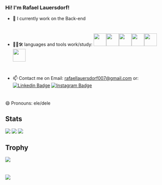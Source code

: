 ### Hi! I'm Rafael Lauersdorf!

- 🔭 I currently work on the Back-end
#
- 👨‍💻🛠 languages and tools work/study:
<img src="https://cdn.jsdelivr.net/gh/devicons/devicon/icons/java/java-original-wordmark.svg" width="40" height="40" /><img src="https://cdn.jsdelivr.net/gh/devicons/devicon/icons/html5/html5-original.svg" width="40" height="40"/><img src="https://cdn.jsdelivr.net/gh/devicons/devicon/icons/css3/css3-original.svg" width="40" height="40"/><img src="https://cdn.jsdelivr.net/gh/devicons/devicon/icons/github/github-original.svg" width="40" height="40"/><img src="https://cdn.jsdelivr.net/gh/devicons/devicon/icons/visualstudio/visualstudio-plain.svg" width="40" height="40"/><img src="https://cdn.jsdelivr.net/gh/devicons/devicon/icons/nodejs/nodejs-original.svg" width="40" height="40"/>
          
          
          
           
         
#          

- 📫 Contact me on Email: rafaellauersdorf007@gmail.com
or: [![Linkedin Badge](https://img.shields.io/badge/-Rafael-blue?style=flat&logo=Linkedin&logoColor=white&link=https://www.linkedin.com/in/rafael-lauersdorf-314825205/)](https://www.linkedin.com/in/rafael-lauersdorf-314825205/)
[![Instagram Badge](https://img.shields.io/badge/-@rafael.lauersdorf-purple?style=flat&logo=instagram&logoColor=white&link=https://www.instagram.com/rafael.lauersdorf/)](https://www.instagram.com/rafael.lauersdorf/)

#

😄 Pronouns: ele/dele


## Stats
![](https://github-readme-stats-git-masterrstaa-rickstaa.vercel.app/api?username=Rafaellauersdorf&show_icons=true&theme=dracula&include_all_commits=true&count_private=true")
![](https://github-readme-stats.vercel.app/api/top-langs/?username=Rafaellauersdorf&theme=dracula&hide=TeX&layout=compact)
![](https://streak-stats.demolab.com/?user=Rafaellauersdorf&theme=dracula)

## Trophy 

![](https://github-profile-trophy.vercel.app/?username=Rafaellauersdorf&theme=onedark)

#
 
![](https://komarev.com/ghpvc/?username=Rafaellauersdorf&style=flat-square&label=Views)

